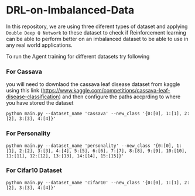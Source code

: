 # DRL-on-Imbalanced-Data


In this repository, we are using three diferent types of dataset and applying `Double Deep Q Network` to these dataset to check if Reinforcement learning can be able to perform better on an imbalanced dataset to be able to use in any real world applications.

To run the Agent training for different datasets try following

### For Cassava

you will need to downlaod the cassava leaf disease dataset from kaggle using this link (https://www.kaggle.com/competitions/cassava-leaf-disease-classification) and then configure the paths accprding to where you have stored the dataset

`python main.py --dataset_name 'cassava' --new_class '{0:[0], 1:[1], 2:[2], 3:[3], 4:[4]}'`

### For Personality


`python main.py --dataset_name 'personality' --new_class '{0:[0], 1:[1], 2:[2], 3:[3], 4:[4], 5:[5], 6:[6], 7:[7], 8:[8], 9:[9], 10:[10], 11:[11], 12:[12], 13:[13], 14:[14], 15:[15]}'`

### For Cifar10 Dataset

`python main.py --dataset_name 'cifar10' --new_class '{0:[0], 1:[1], 2:[2], 3:[3], 4:[4]}'`